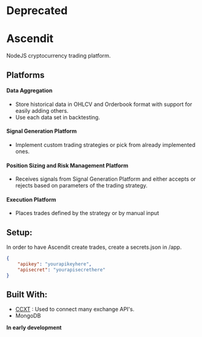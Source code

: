 # Deprecated
# Ascendit

NodeJS cryptocurrency trading platform.

## Platforms

#### Data Aggregation
 - Store historical data in OHLCV and Orderbook format with support for easily adding others.
 - Use each data set in backtesting.

#### Signal Generation Platform
- Implement custom trading strategies or pick from already implemented ones.

#### Position Sizing and Risk Management Platform
- Receives signals from Signal Generation Platform and either accepts or rejects based on parameters of the trading strategy.

#### Execution Platform
- Places trades defined by the strategy or by manual input

## Setup:

In order to have Ascendit create trades, create a secrets.json in /app.

```json
{
    "apikey": "yourapikeyhere",
    "apisecret": "yourapisecrethere"
}
```

## Built With:
 - [CCXT](https://github.com/ccxt/ccxt) : Used to connect many exchange API's.
 - MongoDB

**In early development**
